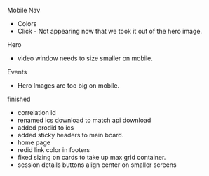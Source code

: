 
Mobile Nav
  - Colors
  - Click - Not appearing now that we took it out of the hero image.

Hero
  - video window needs to size smaller on mobile.

Events
  - Hero Images are too big on mobile.


finished
  - correlation id
  - renamed ics download to match api download
  - added prodid to ics
  - added sticky headers to main board.
  - home page
  - redid link color in footers
  - fixed sizing on cards to take up max grid container.
  - session details buttons align center on smaller screens
